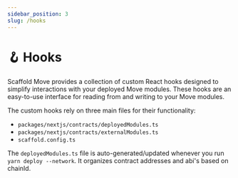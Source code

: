 ```yaml
---
sidebar_position: 3 
slug: /hooks
---
```


# 🪝 Hooks

Scaffold Move provides a collection of custom React hooks designed to simplify interactions with your deployed Move modules. These hooks are an easy-to-use interface for reading from and writing to your Move modules.

The custom hooks rely on three main files for their functionality:

* `packages/nextjs/contracts/deployedModules.ts`
* `packages/nextjs/contracts/externalModules.ts`
* `scaffold.config.ts`

The `deployedModules.ts` file is auto-generated/updated whenever you run `yarn deploy --network`. It organizes contract addresses and abi's based on chainId.
